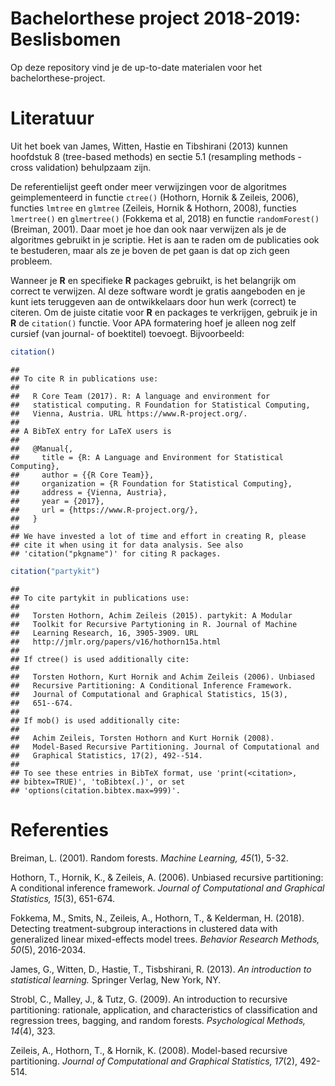 Bachelorthese project 2018-2019: Beslisbomen
============================================

Op deze repository vind je de up-to-date materialen voor het bachelorthese-project.

Literatuur
==========

Uit het boek van James, Witten, Hastie en Tibshirani (2013) kunnen hoofdstuk 8 (tree-based methods) en sectie 5.1 (resampling methods - cross validation) behulpzaam zijn.

De referentielijst geeft onder meer verwijzingen voor de algoritmes geimplementeerd in functie `ctree()` (Hothorn, Hornik & Zeileis, 2006), functies `lmtree` en `glmtree` (Zeileis, Hornik & Hothorn, 2008), functies `lmertree()` en `glmertree()` (Fokkema et al, 2018) en functie `randomForest()` (Breiman, 2001). Daar moet je hoe dan ook naar verwijzen als je de algoritmes gebruikt in je scriptie. Het is aan te raden om de publicaties ook te bestuderen, maar als ze je boven de pet gaan is dat op zich geen probleem.

Wanneer je **R** en specifieke **R** packages gebruikt, is het belangrijk om correct te verwijzen. Al deze software wordt je gratis aangeboden en je kunt iets teruggeven aan de ontwikkelaars door hun werk (correct) te citeren. Om de juiste citatie voor **R** en packages te verkrijgen, gebruik je in **R** de `citation()` functie. Voor APA formatering hoef je alleen nog zelf cursief (van journal- of boektitel) toevoegt. Bijvoorbeeld:

``` r
citation()
```

    ## 
    ## To cite R in publications use:
    ## 
    ##   R Core Team (2017). R: A language and environment for
    ##   statistical computing. R Foundation for Statistical Computing,
    ##   Vienna, Austria. URL https://www.R-project.org/.
    ## 
    ## A BibTeX entry for LaTeX users is
    ## 
    ##   @Manual{,
    ##     title = {R: A Language and Environment for Statistical Computing},
    ##     author = {{R Core Team}},
    ##     organization = {R Foundation for Statistical Computing},
    ##     address = {Vienna, Austria},
    ##     year = {2017},
    ##     url = {https://www.R-project.org/},
    ##   }
    ## 
    ## We have invested a lot of time and effort in creating R, please
    ## cite it when using it for data analysis. See also
    ## 'citation("pkgname")' for citing R packages.

``` r
citation("partykit")
```

    ## 
    ## To cite partykit in publications use:
    ## 
    ##   Torsten Hothorn, Achim Zeileis (2015). partykit: A Modular
    ##   Toolkit for Recursive Partytioning in R. Journal of Machine
    ##   Learning Research, 16, 3905-3909. URL
    ##   http://jmlr.org/papers/v16/hothorn15a.html
    ## 
    ## If ctree() is used additionally cite:
    ## 
    ##   Torsten Hothorn, Kurt Hornik and Achim Zeileis (2006). Unbiased
    ##   Recursive Partitioning: A Conditional Inference Framework.
    ##   Journal of Computational and Graphical Statistics, 15(3),
    ##   651--674.
    ## 
    ## If mob() is used additionally cite:
    ## 
    ##   Achim Zeileis, Torsten Hothorn and Kurt Hornik (2008).
    ##   Model-Based Recursive Partitioning. Journal of Computational and
    ##   Graphical Statistics, 17(2), 492--514.
    ## 
    ## To see these entries in BibTeX format, use 'print(<citation>,
    ## bibtex=TRUE)', 'toBibtex(.)', or set
    ## 'options(citation.bibtex.max=999)'.

Referenties
===========

Breiman, L. (2001). Random forests. *Machine Learning, 45*(1), 5-32.

Hothorn, T., Hornik, K., & Zeileis, A. (2006). Unbiased recursive partitioning: A conditional inference framework. *Journal of Computational and Graphical Statistics, 15*(3), 651-674.

Fokkema, M., Smits, N., Zeileis, A., Hothorn, T., & Kelderman, H. (2018). Detecting treatment-subgroup interactions in clustered data with generalized linear mixed-effects model trees. *Behavior Research Methods, 50*(5), 2016-2034.

James, G., Witten, D., Hastie, T., Tisbshirani, R. (2013). *An introduction to statistical learning.* Springer Verlag, New York, NY.

Strobl, C., Malley, J., & Tutz, G. (2009). An introduction to recursive partitioning: rationale, application, and characteristics of classification and regression trees, bagging, and random forests. *Psychological Methods, 14*(4), 323.

Zeileis, A., Hothorn, T., & Hornik, K. (2008). Model-based recursive partitioning. *Journal of Computational and Graphical Statistics, 17*(2), 492-514.
